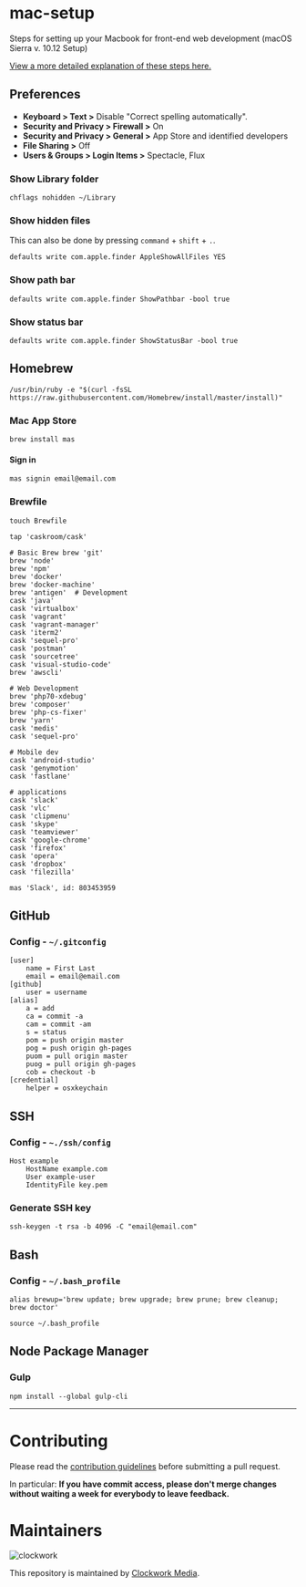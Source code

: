 # mac-setup
Steps for setting up your Macbook for front-end web development (macOS Sierra v. 10.12 Setup)

[View a more detailed explanation of these steps here.](https://www.taniarascia.com/setting-up-a-brand-new-mac-for-development/)

## Preferences

- **Keyboard > Text >** Disable "Correct spelling automatically".
- **Security and Privacy > Firewall >** On
- **Security and Privacy > General >** App Store and identified developers
- **File Sharing >** Off
- **Users & Groups > Login Items >** Spectacle, Flux

### Show Library folder

```shell
chflags nohidden ~/Library
```

### Show hidden files

This can also be done by pressing `command` + `shift` + `.`.

```shell
defaults write com.apple.finder AppleShowAllFiles YES
```

### Show path bar

```shell
defaults write com.apple.finder ShowPathbar -bool true
```

### Show status bar

```shell
defaults write com.apple.finder ShowStatusBar -bool true
```

## Homebrew

```shell
/usr/bin/ruby -e "$(curl -fsSL https://raw.githubusercontent.com/Homebrew/install/master/install)"
```

### Mac App Store

```shell
brew install mas
```

#### Sign in

```shell
mas signin email@email.com
```

### Brewfile

```shell
touch Brewfile
```

```shell
tap 'caskroom/cask'

# Basic Brew brew 'git'
brew 'node'
brew 'npm'
brew 'docker'
brew 'docker-machine'
brew 'antigen'  # Development
cask 'java'
cask 'virtualbox'
cask 'vagrant'
cask 'vagrant-manager'
cask 'iterm2'
cask 'sequel-pro'
cask 'postman'
cask 'sourcetree'
cask 'visual-studio-code'
brew 'awscli'

# Web Development
brew 'php70-xdebug'
brew 'composer'
brew 'php-cs-fixer'
brew 'yarn'
cask 'medis'
cask 'sequel-pro'

# Mobile dev
cask 'android-studio'
cask 'genymotion'
cask 'fastlane'

# applications
cask 'slack'
cask 'vlc'
cask 'clipmenu'
cask 'skype'
cask 'teamviewer'
cask 'google-chrome'
cask 'firefox'
cask 'opera'
cask 'dropbox'
cask 'filezilla'

mas 'Slack', id: 803453959
```

## GitHub

### Config - `~/.gitconfig`


```shell
[user]
	name = First Last
	email = email@email.com
[github]
	user = username
[alias]
	a = add
	ca = commit -a
	cam = commit -am
	s = status
	pom = push origin master
	pog = push origin gh-pages
	puom = pull origin master
	puog = pull origin gh-pages
	cob = checkout -b
[credential]
	helper = osxkeychain
```


## SSH

### Config - `~./ssh/config`

```shell
Host example
    HostName example.com
    User example-user
    IdentityFile key.pem
```

### Generate SSH key

```shell
ssh-keygen -t rsa -b 4096 -C "email@email.com"
```

## Bash

### Config - `~/.bash_profile`

```shell
alias brewup='brew update; brew upgrade; brew prune; brew cleanup; brew doctor'
```

```shell
source ~/.bash_profile
```

## Node Package Manager

### Gulp

```shell
npm install --global gulp-cli
```

---

Contributing
======

Please read the [contribution guidelines] before submitting a pull request.

In particular: <strong>If you have commit access, please don't merge changes without
waiting a week for everybody to leave feedback.</strong>

[contribution guidelines]: ../../../contributing

Maintainers
======

![clockwork](./assets/logos/logo.png)

This repository is maintained by [Clockwork Media](//www.clockworkmedia.co.za).

